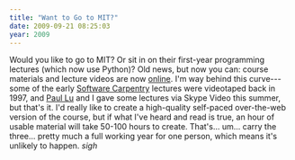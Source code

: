 ```yaml
---
title: "Want to Go to MIT?"
date: 2009-09-21 08:25:03
year: 2009
---
```

Would you like to go to MIT?  Or sit in on their first-year programming lectures (which now use Python)?  Old news, but now you can: course materials and lecture videos are now <a href="http://www.youtube.com/watch?v=k6U-i4gXkLM">online</a>.  I'm way behind this curve---some of the early <a href="https://software-carpentry.org">Software Carpentry</a> lectures were videotaped back in 1997, and <a href="http://www.cs.ualberta.ca/~paullu">Paul Lu</a> and I gave some lectures via Skype Video this summer, but that's it. I'd really like to create a high-quality self-paced over-the-web version of the course, but if what I've heard and read is true, an hour of usable material will take 50-100 hours to create. That's... um... carry the three... pretty much a full working year for one person, which means it's unlikely to happen. *sigh*
